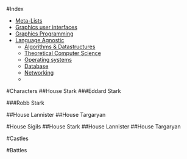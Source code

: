 #Index
* [Meta-Lists](#meta-lists)
* [Graphics user interfaces](#graphics-user-interfaces)
* [Graphics Programming](#graphics-programming)
* [Language Agnostic](#language-agnostic)
    * [Algorithms & Datastructures](#algorithms--datastructures)
    * [Theoretical Computer Science](#theoretical-computer-science)
    * [Operating systems](#operating-systems)
    * [Database](#database)
    * [Networking](#networking)
    * 

#Characters
##House Stark
###Eddard Stark

###Robb Stark

##House Lannister
##House Targaryan

#House Sigils
##House Stark
##House Lannister
##House Targaryan

#Castles

#Battles

